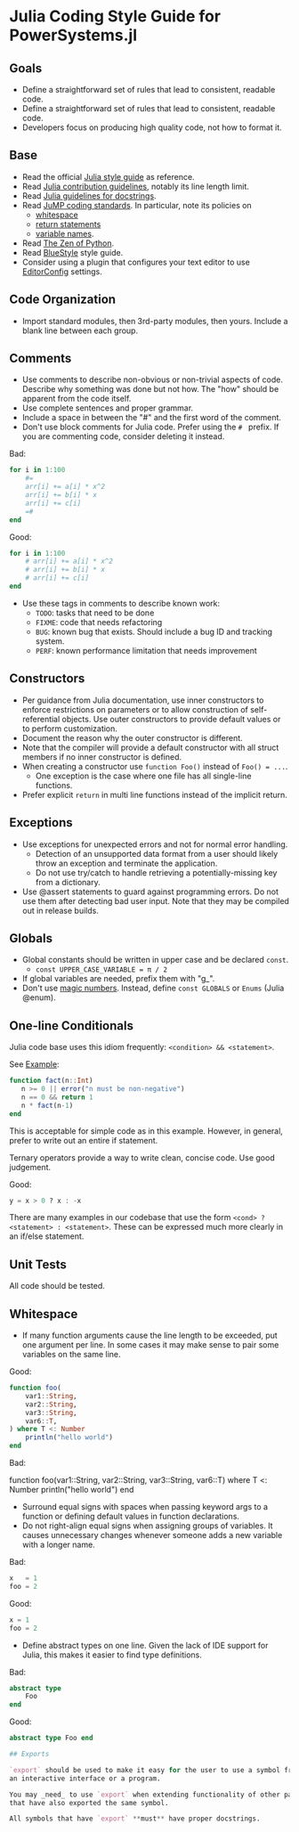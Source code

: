 # Julia Coding Style Guide for PowerSystems.jl

## Goals

* Define a straightforward set of rules that lead to consistent, readable code.
* Define a straightforward set of rules that lead to consistent, readable code.
* Developers focus on producing high quality code, not how to format it.

## Base

* Read the official
[Julia style guide](https://docs.julialang.org/en/v1/manual/style-guide/index.html) as reference.
* Read [Julia contribution guidelines](https://github.com/JuliaLang/julia/blob/master/CONTRIBUTING.md#general-formatting-guidelines-for-julia-code-contributions), notably its line length limit.
* Read [Julia guidelines for docstrings](https://docs.julialang.org/en/v1/manual/documentation/index.html).
* Read [JuMP coding standards](http://www.juliaopt.org/JuMP.jl/dev/style). In particular, note its policies on
  * [whitespace](http://www.juliaopt.org/JuMP.jl/dev/style/#Whitespace-1)
  * [return statements](http://www.juliaopt.org/JuMP.jl/dev/style/#Return-statements-1)
  * [variable names](http://www.juliaopt.org/JuMP.jl/dev/style/#Use-of-underscores-within-names-1).
* Read [The Zen of Python](https://www.python.org/dev/peps/pep-0020).
* Read [BlueStyle](https://github.com/invenia/BlueStyle/) style guide.
* Consider using a plugin that configures your text editor to use [EditorConfig](https://editorconfig.org/) settings.

## Code Organization

* Import standard modules, then 3rd-party modules, then yours. Include a blank
  line between each group.

<!-- ### Modules:  TODO -->

## Comments

* Use comments to describe non-obvious or non-trivial aspects of code.
  Describe why something was done but not how. The "how" should be apparent from
  the code itself.
* Use complete sentences and proper grammar.
* Include a space in between the "#" and the first word of the comment.
* Don't use block comments for Julia code. Prefer using the `# ` prefix. If you are commenting code, consider deleting it instead.

Bad:

```julia
for i in 1:100
    #=
    arr[i] += a[i] * x^2
    arr[i] += b[i] * x
    arr[i] += c[i]
    =#
end
```

Good:

```julia
for i in 1:100
    # arr[i] += a[i] * x^2
    # arr[i] += b[i] * x
    # arr[i] += c[i]
end
```

* Use these tags in comments to describe known work:
  * `TODO`:  tasks that need to be done
  * `FIXME`:  code that needs refactoring
  * `BUG`:  known bug that exists. Should include a bug ID and tracking system.
  * `PERF`:  known performance limitation that needs improvement

## Constructors

* Per guidance from Julia documentation, use inner constructors to enforce
  restrictions on parameters or to allow construction of self-referential
  objects.
  Use outer constructors to provide default values or to perform customization.
* Document the reason why the outer constructor is different.
* Note that the compiler will provide a default constructor with all struct
members if no inner constructor is defined.
* When creating a constructor use `function Foo()` instead of `Foo() = ...`.
  * One exception is the case where one file has all single-line functions.
* Prefer explicit `return` in multi line functions instead of the implicit return.

## Exceptions

* Use exceptions for unexpected errors and not for normal error handling.
  * Detection of an unsupported data format from a user should likely throw
  an exception and terminate the application.
  * Do not use try/catch to handle retrieving a potentially-missing key from a
  dictionary.
* Use @assert statements to guard against programming errors. Do not use them
  after detecting bad user input. Note that they may be compiled out in release
  builds.

## Globals

* Global constants should be written in upper case and be declared `const`.
    - `const UPPER_CASE_VARIABLE = π / 2`
* If global variables are needed, prefix them with "g_".
* Don't use [magic numbers](https://en.wikipedia.org/wiki/Magic_number_%28programming%29). Instead, define `const GLOBALS` or `Enums` (Julia @enum).

## One-line Conditionals

Julia code base uses this idiom frequently: `<condition> && <statement>`.

See [Example](https://docs.julialang.org/en/v1.0/manual/control-flow/#Short-Circuit-Evaluation-1):

```julia
function fact(n::Int)
   n >= 0 || error("n must be non-negative")
   n == 0 && return 1
   n * fact(n-1)
end
```

This is acceptable for simple code as in this example. However, in general,
prefer to write out an entire if statement.

Ternary operators provide a way to write clean, concise code.  Use good
judgement.

Good:

```julia
y = x > 0 ? x : -x
```

There are many examples in our codebase that use the form ```<cond> ?
<statement> : <statement>```.  These can be expressed much more clearly in an
if/else statement.

## Unit Tests

All code should be tested.

## Whitespace

* If many function arguments cause the line length to be exceeded, put one
argument per line. In some cases it may make sense to pair some variables on
the same line.

Good:

```julia
function foo(
    var1::String,
    var2::String,
    var3::String,
    var6::T,
) where T <: Number
    println("hello world")
end
```

Bad:

function foo(var1::String,
             var2::String,
             var3::String,
             var6::T) where T <: Number
    println("hello world")
end

* Surround equal signs with spaces when passing keyword args to a
function or defining default values in function declarations.
* Do not right-align equal signs when assigning groups of variables. It causes
  unnecessary changes whenever someone adds a new variable with a longer name.

Bad:

```julia
x   = 1
foo = 2
```

Good:

```julia
x = 1
foo = 2
```

* Define abstract types on one line. Given the lack of IDE support for Julia,
  this makes it easier to find type definitions.

Bad:

```julia
abstract type
    Foo
end
```

Good:

```julia
abstract type Foo end

## Exports

`export` should be used to make it easy for the user to use a symbol from the REPL,
an interactive interface or a program.

You may _need_ to use `export` when extending functionality of other packages
that have also exported the same symbol.

All symbols that have `export` **must** have proper docstrings.
